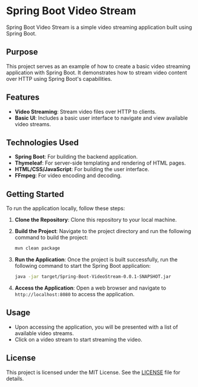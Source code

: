 # Spring Boot Video Stream

Spring Boot Video Stream is a simple video streaming application built using Spring Boot.

## Purpose

This project serves as an example of how to create a basic video streaming application with Spring Boot. It demonstrates how to stream video content over HTTP using Spring Boot's capabilities.

## Features

- **Video Streaming**: Stream video files over HTTP to clients.
- **Basic UI**: Includes a basic user interface to navigate and view available video streams.

## Technologies Used

- **Spring Boot**: For building the backend application.
- **Thymeleaf**: For server-side templating and rendering of HTML pages.
- **HTML/CSS/JavaScript**: For building the user interface.
- **FFmpeg**: For video encoding and decoding.

## Getting Started

To run the application locally, follow these steps:

1. **Clone the Repository**: Clone this repository to your local machine.

2. **Build the Project**: Navigate to the project directory and run the following command to build the project:

    ```bash
    mvn clean package
    ```

3. **Run the Application**: Once the project is built successfully, run the following command to start the Spring Boot application:

    ```bash
    java -jar target/Spring-Boot-VideoStream-0.0.1-SNAPSHOT.jar
    ```

4. **Access the Application**: Open a web browser and navigate to `http://localhost:8080` to access the application.

## Usage

- Upon accessing the application, you will be presented with a list of available video streams.
- Click on a video stream to start streaming the video.

## License

This project is licensed under the MIT License. See the [LICENSE](LICENSE) file for details.
